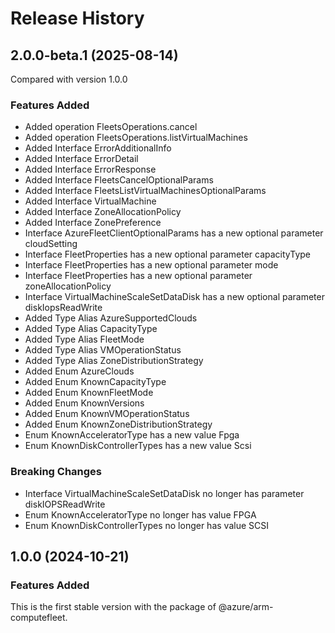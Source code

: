 # Release History

## 2.0.0-beta.1 (2025-08-14)
Compared with version 1.0.0

### Features Added
  - Added operation FleetsOperations.cancel
  - Added operation FleetsOperations.listVirtualMachines
  - Added Interface ErrorAdditionalInfo
  - Added Interface ErrorDetail
  - Added Interface ErrorResponse
  - Added Interface FleetsCancelOptionalParams
  - Added Interface FleetsListVirtualMachinesOptionalParams
  - Added Interface VirtualMachine
  - Added Interface ZoneAllocationPolicy
  - Added Interface ZonePreference
  - Interface AzureFleetClientOptionalParams has a new optional parameter cloudSetting
  - Interface FleetProperties has a new optional parameter capacityType
  - Interface FleetProperties has a new optional parameter mode
  - Interface FleetProperties has a new optional parameter zoneAllocationPolicy
  - Interface VirtualMachineScaleSetDataDisk has a new optional parameter diskIopsReadWrite
  - Added Type Alias AzureSupportedClouds
  - Added Type Alias CapacityType
  - Added Type Alias FleetMode
  - Added Type Alias VMOperationStatus
  - Added Type Alias ZoneDistributionStrategy
  - Added Enum AzureClouds
  - Added Enum KnownCapacityType
  - Added Enum KnownFleetMode
  - Added Enum KnownVersions
  - Added Enum KnownVMOperationStatus
  - Added Enum KnownZoneDistributionStrategy
  - Enum KnownAcceleratorType has a new value Fpga
  - Enum KnownDiskControllerTypes has a new value Scsi

### Breaking Changes
  - Interface VirtualMachineScaleSetDataDisk no longer has parameter diskIOPSReadWrite
  - Enum KnownAcceleratorType no longer has value FPGA
  - Enum KnownDiskControllerTypes no longer has value SCSI

    
## 1.0.0 (2024-10-21)

### Features Added

This is the first stable version with the package of @azure/arm-computefleet.

